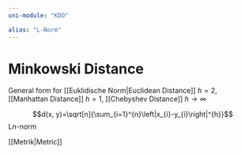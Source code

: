 ```yaml
---
uni-module: "KDD"

alias: "L-Norm"
---
```


# Minkowski Distance

General form for [[Euklidische Norm|Euclidean Distance]] $h=2$, [[Manhattan Distance]] $h=1$, [[Chebyshev Distance]] $h\rightarrow\infty$

$$d(x, y)=\sqrt[n]{\sum_{i=1}^{n}\left|x_{i}-y_{i}\right|^{h}}$$
Ln-norm

[[Metrik|Metric]]
